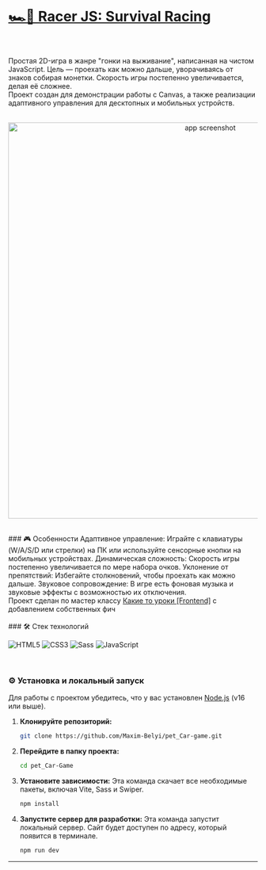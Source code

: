 <br>
<h1> <a href="https://maxim-belyi.github.io/pet_Car-Game/" target="_blank">
🏎️💨 Racer JS: Survival Racing </a> </h1>
<br>
<br>
Простая 2D-игра в жанре "гонки на выживание", написанная на чистом JavaScript. Цель — проехать как можно дальше, уворачиваясь от знаков собирая монетки. Скорость игры постепенно увеличивается, делая её сложнее.
<br>
Проект создан для демонстрации работы с Canvas, а также реализации адаптивного управления для десктопных и мобильных устройств.
<br>
<br>
<p align="center">
<img src="images/car-game_title.avif" alt="app screenshot" width="800">
</p>
<br>
### 🎮 Особенности
Адаптивное управление: Играйте с клавиатуры (W/A/S/D или стрелки) на ПК или используйте сенсорные кнопки на мобильных устройствах.
Динамическая сложность: Скорость игры постепенно увеличивается по мере набора очков.
Уклонение от препятствий: Избегайте столкновений, чтобы проехать как можно дальше.
Звуковое сопровождение: В игре есть фоновая музыка и звуковые эффекты с возможностью их отключения.
<br>
Проект сделан по мастер классу <a href="https://www.youtube.com/watch?v=26xVf5FcLPA&list=PL6NCtzCz-4pQGZtf83TkzQQFmppJGng8V&ab_channel=%D0%9A%D0%B0%D0%BA%D0%B8%D0%B5-%D1%82%D0%BE%D1%83%D1%80%D0%BE%D0%BA%D0%B8%5BFrontend%5D">Какие то уроки [Frontend]</a>
с добавлением собственных фич
<br>
<br>
### 🛠️ Стек технологий

![HTML5](https://camo.githubusercontent.com/c587a3bc846443ec1d1675ad4dc630495fc7ec473e74cbce391552a9c53b857c/68747470733a2f2f696d672e736869656c64732e696f2f62616467652f2d48544d4c352d6f72616e67653f6c6f676f3d68746d6c35266c6f676f436f6c6f723d7768697465)
![CSS3](https://camo.githubusercontent.com/a5aeb17d7ec1bb24ff43862059cc5a97e3b60e4ff27057ed10ba4925603f9f0f/68747470733a2f2f696d672e736869656c64732e696f2f62616467652f2d435353332d626c75653f6c6f676f3d63737333266c6f676f436f6c6f723d7768697465)
![Sass](https://camo.githubusercontent.com/74d5655386be146493165f4b1e4a0b455621f62c3c6b256efe90895071bb2c3a/68747470733a2f2f696d672e736869656c64732e696f2f62616467652f2d534353532d4343363639393f6c6f676f3d73617373266c6f676f436f6c6f723d7768697465)
![JavaScript](https://camo.githubusercontent.com/b28dbfaba05bd8a8a5bb5c4750fc77e1d754f92e571ce10ada92ef061aa31780/68747470733a2f2f696d672e736869656c64732e696f2f62616467652f2d4a6176615363726970742d79656c6c6f773f6c6f676f3d6a617661736372697074266c6f676f436f6c6f723d626c61636b)

<br>

### ⚙️ Установка и локальный запуск

Для работы с проектом убедитесь, что у вас установлен [Node.js](https://nodejs.org/ru/) (v16 или выше).

1.  **Клонируйте репозиторий:**
    ```bash
    git clone https://github.com/Maxim-Belyi/pet_Car-game.git
    ```

2.  **Перейдите в папку проекта:**
    ```bash
    cd pet_Car-Game
    ```

3.  **Установите зависимости:**
    Эта команда скачает все необходимые пакеты, включая Vite, Sass и Swiper.
    ```bash
    npm install
    ```

4.  **Запустите сервер для разработки:**
    Эта команда запустит локальный сервер. Сайт будет доступен по адресу, который появится в терминале.
    ```bash
    npm run dev
    ```

---


